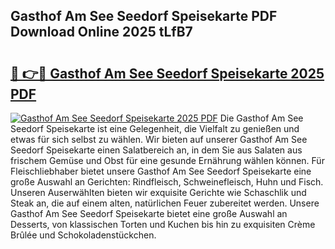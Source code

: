 ## Gasthof Am See Seedorf Speisekarte PDF Download Online 2025 tLfB7

# <h2><a href="http://gcbthh.nevu.top/?p=Gasthof+Am+See+Seedorf+Speisekarte">🔗 👉🔴 Gasthof Am See Seedorf Speisekarte 2025 PDF</a></h2>

[![Gasthof Am See Seedorf Speisekarte 2025 PDF](https://i.imgur.com/dBaPXMq.png)](http://gcbthh.nevu.top/?p=Gasthof+Am+See+Seedorf+Speisekarte)
Die Gasthof Am See Seedorf Speisekarte ist eine Gelegenheit, die Vielfalt zu genießen und etwas für sich selbst zu wählen. Wir bieten auf unserer Gasthof Am See Seedorf Speisekarte einen Salatbereich an, in dem Sie aus Salaten aus frischem Gemüse und Obst für eine gesunde Ernährung wählen können. Für Fleischliebhaber bietet unsere Gasthof Am See Seedorf Speisekarte eine große Auswahl an Gerichten: Rindfleisch, Schweinefleisch, Huhn und Fisch. Unseren Auserwählten bieten wir exquisite Gerichte wie Schaschlik und Steak an, die auf einem alten, natürlichen Feuer zubereitet werden. Unsere Gasthof Am See Seedorf Speisekarte bietet eine große Auswahl an Desserts, von klassischen Torten und Kuchen bis hin zu exquisiten Crème Brûlée und Schokoladenstückchen.
